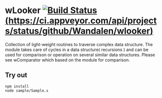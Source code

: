 
# wLooker [![Build Status](https://travis-ci.org/Wandalen/wLooker.svg?branch=master)](https://travis-ci.org/Wandalen/wLooker)[(https://ci.appveyor.com/api/projects/status/github/Wandalen/wlooker)](https://ci.appveyor.com/project/Wandalen/wlooker)

Collection of light-weight routines to traverse complex data structure. The module takes care of cycles in a data structure( recursions ) and can be used for comparison or operation on several similar data structures. Please see wComparator which based on the module for comparison.

## Try out
```
npm install
node sample/Sample.s
```













